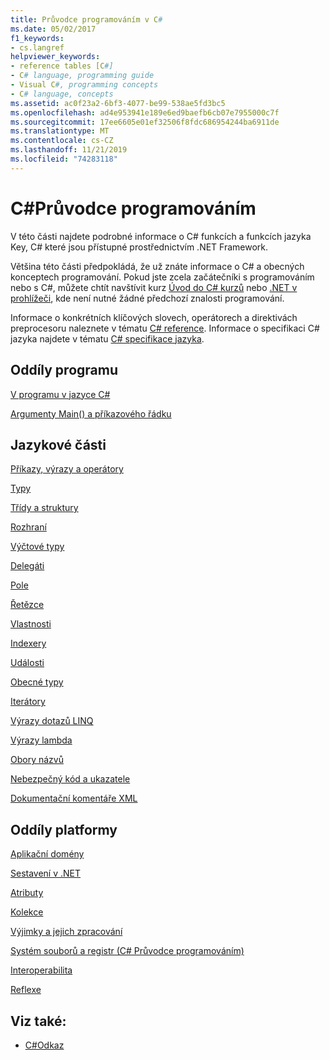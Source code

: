 ```yaml
---
title: Průvodce programováním v C#
ms.date: 05/02/2017
f1_keywords:
- cs.langref
helpviewer_keywords:
- reference tables [C#]
- C# language, programming guide
- Visual C#, programming concepts
- C# language, concepts
ms.assetid: ac0f23a2-6bf3-4077-be99-538ae5fd3bc5
ms.openlocfilehash: ad4e953941e189e6ed9baefb6cb07e7955000c7f
ms.sourcegitcommit: 17ee6605e01ef32506f8fdc686954244ba6911de
ms.translationtype: MT
ms.contentlocale: cs-CZ
ms.lasthandoff: 11/21/2019
ms.locfileid: "74283118"
---
```

# <a name="c-programming-guide"></a>C#Průvodce programováním

V této části najdete podrobné informace o C# funkcích a funkcích jazyka Key, C# které jsou přístupné prostřednictvím .NET Framework.  
  
 Většina této části předpokládá, že už znáte informace o C# a obecných konceptech programování. Pokud jste zcela začátečníki s programováním nebo s C#, můžete chtít navštívit kurz [Úvod do C# kurzů](../tutorials/intro-to-csharp/index.md) nebo [.NET v prohlížeči](https://dotnet.microsoft.com/learn/dotnet/in-browser-tutorial/1), kde není nutné žádné předchozí znalosti programování.  
  
 Informace o konkrétních klíčových slovech, operátorech a direktivách preprocesoru naleznete v tématu [ C# reference](../language-reference/index.md). Informace o specifikaci C# jazyka najdete v tématu [ C# specifikace jazyka](/dotnet/csharp/language-reference/language-specification/introduction).  
  
## <a name="program-sections"></a>Oddíly programu

[V programu v jazyce C#](./inside-a-program/index.md)  
  
[Argumenty Main() a příkazového řádku](./main-and-command-args/index.md)  

## <a name="language-sections"></a>Jazykové části

[Příkazy, výrazy a operátory](./statements-expressions-operators/index.md)  

 [Typy](./types/index.md)  

 [Třídy a struktury](./classes-and-structs/index.md)  
  
 [Rozhraní](./interfaces/index.md)  

 [Výčtové typy](./enumeration-types.md)  
  
 [Delegáti](./delegates/index.md)  

 [Pole](./arrays/index.md)  
  
 [Řetězce](./strings/index.md)  
  
 [Vlastnosti](./classes-and-structs/properties.md)  
  
 [Indexery](./indexers/index.md)  
  
 [Události](./events/index.md)  
  
 [Obecné typy](./generics/index.md)  
  
 [Iterátory](./concepts/iterators.md)
  
 [Výrazy dotazů LINQ](../linq/index.md)  
  
 [Výrazy lambda](./statements-expressions-operators/lambda-expressions.md)  
  
 [Obory názvů](./namespaces/index.md)  
  
 [Nebezpečný kód a ukazatele](./unsafe-code-pointers/index.md)  
  
 [Dokumentační komentáře XML](./xmldoc/index.md)  
  
## <a name="platform-sections"></a>Oddíly platformy

 [Aplikační domény](../../framework/app-domains/application-domains.md)  
  
 [Sestavení v .NET](../../standard/assembly/index.md)  
  
 [Atributy](./concepts/attributes/index.md)  
  
 [Kolekce](./concepts/collections.md)  
  
 [Výjimky a jejich zpracování](./exceptions/index.md)  
  
 [Systém souborů a registr (C# Průvodce programováním)](./file-system/index.md)  
  
 [Interoperabilita](./interop/index.md)  
  
 [Reflexe](./concepts/reflection.md)  
  
## <a name="see-also"></a>Viz také:

- [C#Odkaz](../language-reference/index.md)
